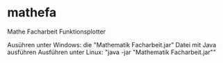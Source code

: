# mathefa
Mathe Facharbeit Funktionsplotter

Ausühren unter Windows: die "Mathematik Facharbeit.jar" Datei mit Java ausführen
Ausführen unter Linux: "java -jar "Mathematik Facharbeit.jar""
